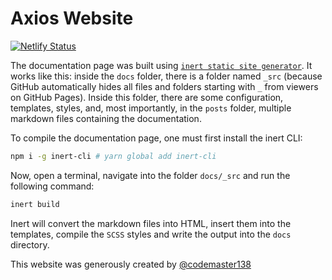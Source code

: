 # Axios Website

[![Netlify Status](https://api.netlify.com/api/v1/badges/8437c03b-f04a-4329-b619-3a82c0595f83/deploy-status)](https://app.netlify.com/sites/axios-docs/deploys)


The documentation page was built using [`inert static site generator`](https://github.com/codemaster138/inert). It works like this: inside the `docs` folder, there is a folder named `_src` (because GitHub automatically hides all files and folders starting with `_` from viewers on GitHub Pages). Inside this folder, there are some configuration, templates, styles, and, most importantly, in the `posts` folder, multiple markdown files containing the documentation.

To compile the documentation page, one must first install the inert CLI:

```bash
npm i -g inert-cli # yarn global add inert-cli
```

Now, open a terminal, navigate into the folder `docs/_src` and run the following command:

```bash
inert build
```

Inert will convert the markdown files into HTML, insert them into the templates, compile the `SCSS` styles and write the output into the `docs` directory.

This website was generously created by [@codemaster138](https://github.com/codemaster138)